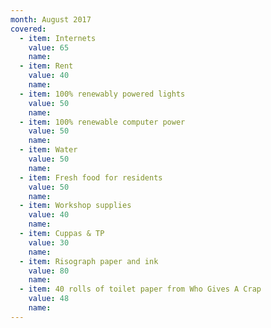 ```yaml
---
month: August 2017
covered:
  - item: Internets
    value: 65
    name: 
  - item: Rent
    value: 40
    name: 
  - item: 100% renewably powered lights
    value: 50
    name: 
  - item: 100% renewable computer power
    value: 50
    name: 
  - item: Water
    value: 50
    name: 
  - item: Fresh food for residents
    value: 50
    name: 
  - item: Workshop supplies
    value: 40
    name: 
  - item: Cuppas & TP
    value: 30
    name: 
  - item: Risograph paper and ink
    value: 80
    name:  
  - item: 40 rolls of toilet paper from Who Gives A Crap
    value: 48
    name:  
---
```


